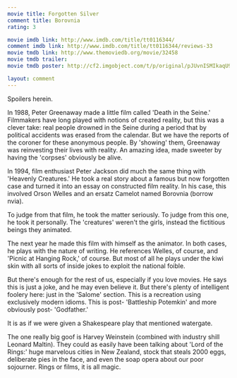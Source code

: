 ```yaml
---
movie title: Forgotten Silver
comment title: Borovnia
rating: 3

movie imdb link: http://www.imdb.com/title/tt0116344/
comment imdb link: http://www.imdb.com/title/tt0116344/reviews-33
movie tmdb link: http://www.themoviedb.org/movie/32458
movie tmdb trailer: 
movie tmdb poster: http://cf2.imgobject.com/t/p/original/pJUvnISMIkaqU9vltSx7oY1nOV2.jpg

layout: comment
---
```


Spoilers herein.

In 1988, Peter Greenaway made a little film called 'Death in the Seine.' Filmmakers have  long played with notions of created reality, but this was a clever take: real people  drowned in the Seine during a period that by political accidents was erased from the  calendar. But we have the reports of the coroner for these anonymous people. By  'showing' them, Greenaway was reinvesting their lives with reality. An amazing idea,  made sweeter by having the 'corpses' obviously be alive.

In 1994, film enthusiast Peter Jackson did much the same thing with 'Heavenly  Creatures.' He took a real story about a famous but now forgotten case and turned it  into an essay on constructed film reality. In his case, this involved Orson Welles and an  ersatz Camelot named Borovnia (borrow nvia).

To judge from that film, he took the matter seriously. To judge from this one, he took it  personally. The 'creatures' weren't the girls, instead the fictitious beings they animated. 

The next year he made this film with himself as the animator. In both cases, he plays  with the nature of writing. He references Welles, of course, and 'Picnic at Hanging Rock,'  of course. But most of all he plays under the kiwi skin with all sorts of inside jokes to  exploit the national foible.

But there's enough for the rest of us, especially if you love movies. He says this is just a  joke, and he may even believe it. But there's plenty of intelligent foolery here: just in the  'Salome' section. This is a recreation using exclusively modern idioms. This is post- 'Battleship Potemkin' and more obviously post- 'Godfather.'

It is as if we were given a Shakespeare play that mentioned watergate.

The one really big goof is Harvey Weinstein (combined with industry shill Leonard Maltin).  They could as easily have been talking about 'Lord of the Rings:' huge marvelous cities  in New Zealand, stock that steals 2000 eggs, deliberate pies in the face, and even the  soap opera about our poor sojourner. Rings or films, it is all magic.
